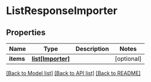 # ListResponseImporter

## Properties
Name | Type | Description | Notes
------------ | ------------- | ------------- | -------------
**items** | [**list[Importer]**](Importer.md) |  | [optional] 

[[Back to Model list]](../README.md#documentation-for-models) [[Back to API list]](../README.md#documentation-for-api-endpoints) [[Back to README]](../README.md)


